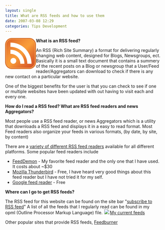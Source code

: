 ```yaml
---
layout: single
title: What are RSS feeds and how to use them
date: 2007-03-08 12:29
categories: Tips Development
---
```

<a href="/public/uploads/2007/03/100px-feed-iconsvg.png" title="RSS icon 100Ã—100"><img src="/public/uploads/2007/03/100px-feed-iconsvg.png" alt="RSS icon 100Ã—100" align="left" /></a><strong>What is an RSS feed? </strong>

An RSS (Rich Site Summary) a format for delivering regularly changing web content, designed for Blogs, Newsgroups, ect.
Basically it is a small text document that contains a summery of the recent posts on a Blog or newsgroup that a User/Feed reader/Aggregators can download to check if there is any new contact on a particular website.

One of the biggest benefits for the user is that you can check to see if one or multiple websites have been updated with out having to visit each and every one.

<strong>How do I read a RSS feed? What are RSS feed readers and news Aggregators? </strong>

Most people use a RSS feed reader, or news Aggregators which is a utility that downloads a RSS feed and displays it in a easy to read format. Most Feed readers also organize your feeds in various formats, (by date, by site, by content)

There are a <a href="http://www.google.ca/search?q=feed+reader">variety of different RSS feed readers</a> available for all different platforms.
Some popular feed readers include
<ul>
	<li><a href="http://www.newsgator.com/NGOLProduct.aspx?ProdID=FeedDemon">FeedDemon</a> - My favorite feed reader and the only one that I have used. It costs about ~$30</li>
	<li><a href="http://www.google.com/reader/">Mozilla Thunderbird</a> - Free, I have heard very good things about this feed reader but I have not tried it for my self.</li>
	<li><a href="http://www.google.com/reader/">Google feed reader</a> - Free</li>
</ul>
<strong>Where can I go to get RSS feeds? </strong>

The RSS feed for this website can be found on the site bar "<a href="http://feeds.feedburner.com/Abluestar">subscribe to RSS feed</a>"
A list of all the feeds that I regularly read can be found in my opml (Outline Processor Markup Language) file.
<a href="/public/uploads/2007/03/03-08-2007.opml"><img src="http://www.abluestar.com/images/opml-icon-16x16.png" style="border-style: none; border-width: 0px; margin: 0px 2px; padding: 0px" />My current feeds</a>

Other popular sites that provide RSS feeds, <a href="http://www.feedburner.com/">Feedburner</a>
